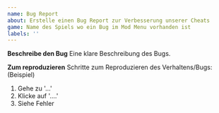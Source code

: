 ```yaml
---
name: Bug Report
about: Erstelle einen Bug Report zur Verbesserung unserer Cheats
game: Name des Spiels wo ein Bug im Mod Menu vorhanden ist
labels: ''
---
```


**Beschreibe den Bug**
Eine klare Beschreibung des Bugs.

**Zum reproduzieren**
Schritte zum Reproduzieren des Verhaltens/Bugs: (Beispiel)
1. Gehe zu '...'
2. Klicke auf '....'
3. Siehe Fehler
